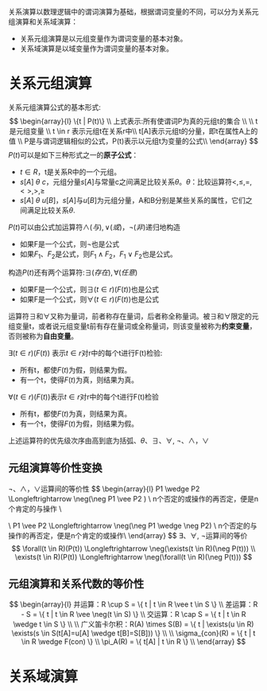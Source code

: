 关系演算以数理逻辑中的谓词演算为基础，根据谓词变量的不同，可以分为关系元组演算和关系域演算：

- 关系元组演算是以元组变量作为谓词变量的基本对象。
- 关系域演算是以域变量作为谓词变量的基本对象。

# 关系元组演算

关系元组演算公式的基本形式:
$$
\begin{array}{l}
 \{t | P(t)\} \\
上式表示:所有使谓词P为真的元组t的集合 \\
\\
t是元组变量 \\
t \in r 表示元组t在关系r中\\
t[A]表示元组t的分量，即t在属性A上的值 \\
P是与谓词逻辑相似的公式，P(t)表示以元组t为变量的公式\\
\end{array}
$$
$P(t)$可以是如下三种形式之一的**原子公式**：

- $t\in R$，t是关系R中的一个元组。
- $s[A] \ \theta \ c$，元组分量$s[A]$与常量c之间满足比较关系$\theta$。$\theta$：比较运算符$<, \le, =, <>, >, \ge$
- $s[A] \ \theta \ u[B]$，$s[A]$与$u[B]$为元组分量，A和B分别是某些关系的属性，它们之间满足比较关系$\theta$.

$P(t)$可以由公式加运算符$\wedge(与), \vee(或)， \neg(非)$递归地构造

- 如果F是一个公式，则$\neg$也是公式
- 如果$F_1$、$F_2$是公式，则$F_1 \wedge F_2$，$F_1 \vee F_2$也是公式。

构造$P(t)$还有两个运算符:$\exists(存在), \forall(任意)$

- 如果F是一个公式，则$\exists(t\in r)(F(t))$也是公式
- 如果F是一个公式，则$\forall(t\in r)(F(t))$也是公式

运算符$\exists$和$\forall$又称为量词，前者称存在量词，后者称全称量词。被$\exists$和$\forall$限定的元组变量t，或者说元组变量t前有存在量词或全称量词，则该变量被称为**约束变量**，否则被称为**自由变量**。

$\exists(t\in r)(F(t))$ 表示$t \in r$对r中的每个t进行F(t)检验:

- 所有t，都使$F(t)$为假，则结果为假。
- 有一个t，使得$F(t)$为真，则结果为真。

$\forall (t\in r)(F(t))$表示$t \in r$对r中的每个t进行F(t)检验

- 所有t，都使$F(t)$为真，则结果为真。
- 有一个t，使得$F(t)$为假，则结果为假。

上述运算符的优先级次序由高到底为括弧、$\theta$、$\exists$、$\forall$, $\neg$、$\wedge$，$\vee$

## 元组演算等价性变换

 $\neg$、$\wedge$，$\vee$运算间的等价性
$$
\begin{array}{l}
P1 \wedge P2 \Longleftrightarrow \neg(\neg P1 \vee P2 ) \\
n个否定的或操作的再否定，便是n个肯定的与操作 \\

\\
P1 \vee P2 \Longleftrightarrow \neg(\neg P1 \wedge \neg P2) \\
n个否定的与操作的再否定，便是n个肯定的或操作\\
\end{array}
$$
$\exists$、$\forall$, $\neg$运算间的等价
$$
\forall(t \in R)(P(t)) \Longleftrightarrow \neg(\exists(t \in R)(\neg P(t))) \\
\exists(t \in R)(P(t)) \Longleftrightarrow \neg(\forall(t \in R)(\neg P(t)))
$$


## 元组演算和关系代数的等价性

$$
\begin{array}{l}
并运算：R \cup S = \{ t | t \in R \vee t \in S \} \\
差运算：R - S = \{ t | t \in R \vee \neg(t \in S) \} \\
交运算：R \cap S = \{ t | t \in R \wedge  t \in S \} \\
\\
广义笛卡尔积：R(A) \times S(B) = \{ t | \exists(u \in R) \exists(s \in S(t[A]=u[A] \wedge t[B]=S[B])) \} \\
\\
\sigma_{con}(R) = \{ t | t \in R \wedge F(con) \} \\
\pi_A(R) = \{ t[A] | t \in R \} \\
\end{array}
$$



# 关系域演算

